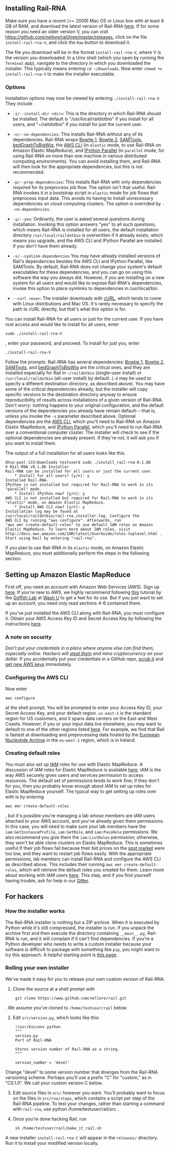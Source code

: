 ## Installing Rail-RNA

Make sure you have a recent (>= 2009) Mac OS or Linux box with at least 8 GB of RAM, and download the latest version of Rail-RNA [here](https://github.com/nellore/rail/raw/master/releases/install_rail-rna-0.1.9a). If for some reason you need an older version V, you can visit https://github.com/nellore/rail/tree/master/releases, click on the file `install-rail-rna-V`, and click the `Raw` button to download it.

The file you download will be in the format `install-rail-rna-V`, where V is the version you downloaded. In a Unix shell (which you open by running the `Terminal` app), navigate to the directory in which you downloaded the installer. This typically means entering `cd ~/Downloads`. Now enter `chmod +x install-rail-rna-V` to make the installer executable.

### Options

Installation options may now be viewed by entering `./install-rail-rna-V`. They include

* `-i/--install-dir <dir>`: This is the directory in which Rail-RNA should be installed. The default is "/usr/local/raildotbio" if you install for all users, and "~/raildotbio" if you install for just the current user.

* `-n/--no-dependencies`: This installs Rail-RNA without any of its dependencies. Rail-RNA wraps [Bowtie 1](http://bowtie-bio.sourceforge.net/), [Bowtie 2](http://bowtie-bio.sourceforge.net/bowtie2/), [SAMTools](https://samtools.github.io/), [bedGraphToBigWig](http://hgdownload.cse.ucsc.edu/admin/exe/), the [AWS CLI](http://aws.amazon.com/cli/) (in `elastic` mode, to use Rail-RNA on Amazon Elastic MapReduce), and [IPython Parallel](http://ipython.org/ipython-doc/dev/parallel/) (in `parallel` mode, for using Rail-RNA on more than one machine in various distributed computing environments). You can avoid installing them, and Rail-RNA will then look for the appropriate dependencies, but this is not recommended.

* `-p/--prep-dependencies`: This installs Rail-RNA with only dependencies required for its preprocess job flow. The option isn't that useful: Rail-RNA invokes it in a bootstrap script in `elastic` mode for job flows that preprocess input data. This avoids its having to install unnecessary dependencies on cloud computing clusters. The option is overrided by `--no-dependencies`.

* `-y/--yes`: Ordinarily, the user is asked several questions during installation. Invoking this option answers "yes" to all such questions, which means Rail-RNA is installed for all users, the default installation directory `/usr/local/raildotbio` is overwritten if it already exists, which means you upgrade, and the AWS CLI and IPython Parallel are installed if you don't have them already.

* `-s/--symlink-dependencies` You may have already installed versions of Rail's dependencies besides the AWS CLI and IPython Parallel, like SAMTools. By default, Rail-RNA does not change your system's default executables for these dependencies, and you can go on using this software the way you always did. However, if you are installing on a new system for all users and would like to expose Rail-RNA's dependencies, invoke this option to place symlinks to dependencies in /usr/local/bin.

* `--curl <exe>`: The installer downloads with [cURL](http://curl.haxx.se/docs/manpage.html), which tends to come with Linux distributions and Mac OS. It's rarely necessary to specify the path to cURL directly, but that's what this option is for.

You can install Rail-RNA for all users or just for the current user. If you have root access and would like to install for all users, enter
```
sudo ./install-rail-rna-V
```
, enter your password, and proceed. To install for just you, enter
```
./install-rail-rna-V
```
Follow the prompts. Rail-RNA has several dependencies: [Bowtie 1](http://bowtie-bio.sourceforge.net/), [Bowtie 2](http://bowtie-bio.sourceforge.net/bowtie2/), [SAMTools](https://samtools.github.io/), and [bedGraphToBigWig](http://hgdownload.cse.ucsc.edu/admin/exe/) are the critical ones, and they are installed especially for Rail in `~/raildotbio` (single-user install) or `/usr/local/raildotbio` (all-user install) by default. (`-d` may be used to specify a different destination directory, as described above). You may have some of the critical dependencies already, but the installer will copy specific versions to the destination directory anyway to ensure reproducibility of results across installations of a given version of Rail-RNA. Don't worry: nothing happens to your original configuration, and the default versions of the dependencies you already have remain default---that is, unless you invoke the `-s` parameter described above. Optional dependencies are the [AWS CLI](http://aws.amazon.com/cli/), which you'll need to Rail-RNA on Amazon Elastic MapReduce, and [IPython Parallel](http://ipython.org/ipython-doc/dev/parallel/), which you'll need to run Rail-RNA over a conventional computer cluster. The installer will check to see if the optional dependencies are already present. If they're not, it will ask you if you want to install them.

The output of a full installation for all users looks like this.
```
dhcp-pool-133:Downloads testuser$ sudo ./install_rail-rna-0.1.8b 
∀ Rail-RNA v0.1.8b Installer
Rail-RNA can be installed for all users or just the current user.
    * Install for all users? [y/n]: y
Installed Rail-RNA.
IPython is not installed but required for Rail-RNA to work in its
"parallel" mode.
    * Install IPython now? [y/n]: y
AWS CLI is not installed but required for Rail-RNA to work in its
"elastic" mode, on Amazon Elastic MapReduce.
    * Install AWS CLI now? [y/n]: y
Installation log may be found at
/usr/local/raildotbio/rail-rna_installer.log. Configure the
AWS CLI by running "aws configure". Afterwards, run
"aws emr create-default-roles" to use default IAM roles on Amazon
Elastic MapReduce. To learn more about IAM roles, visit
http://docs.aws.amazon.com/IAM/latest/UserGuide/roles-toplevel.html .
Start using Rail by entering "rail-rna".
```
If you plan to use Rail-RNA in its `elastic` mode, on Amazon Elastic MapReduce, you must additionally perform the steps in the following section.

## Setting up Amazon Elastic MapReduce

First off, you need an account with Amazon Web Services (AWS). Sign up [here](http://aws.amazon.com/). If you're new to AWS, we highly recommend following [this](https://github.com/griffithlab/rnaseq_tutorial/wiki/Intro-to-AWS-Cloud-Computing) tutorial by the [Griffith Lab](http://genome.wustl.edu/people/groups/detail/griffith-lab/) at [Wash U](http://wustl.edu/) to get a feel for its use. But if you just want to set up an account, you need only read sections 4-6 contained there.

If you've just installed the AWS CLI along with Rail-RNA, you must configure it. Obtain your AWS Access Key ID and Secret Access Key by following the instructions [here](http://docs.aws.amazon.com/AWSSimpleQueueService/latest/SQSGettingStartedGuide/AWSCredentials.html).

### A note on security

*Don't put your credentials in a place where anyone else can find them, especially online. Hackers will [steal them](http://readwrite.com/2014/04/15/amazon-web-services-hack-bitcoin-miners-github) and mine cryptocurrency on your dollar.* If you accidentally put your credentials in a GitHub repo, [scrub it](https://help.github.com/articles/remove-sensitive-data/) and [get new AWS keys](http://docs.aws.amazon.com/general/latest/gr/aws-security-credentials.html) immediately.

### Configuring the AWS CLI

Now enter
```
aws configure
```
at the shell prompt. You will be prompted to enter your Access Key ID, your Secret Access Key, and your default region. `us-east-1` is the standard region for US customers, and it spans data centers on the East and West Coasts. However, if you or your input data live elsewhere, you may want to default to one of the other regions listed [here](http://docs.aws.amazon.com/AWSEC2/latest/UserGuide/using-regions-availability-zones.html). For example, we find that Rail is fastest at downloading and preprocessing data hosted by the [European Nucleotide Archive](http://www.ebi.ac.uk/ena) in the `eu-west-1` region, which is in Ireland.

### Creating default roles

You must also set up [IAM](http://docs.aws.amazon.com/IAM/latest/UserGuide/roles-toplevel.html) roles for use with Elastic MapReduce. A discussion of IAM roles for Elastic MapReduce is available [here](http://docs.aws.amazon.com/ElasticMapReduce/latest/DeveloperGuide/emr-iam-roles.html). IAM is the way AWS securely gives users and services permission to access resources. The default set of permissions tends to work fine; if they don't for you, then you probably know enough about IAM to set up roles for Elastic MapReduce yourself. The typical way to get setting up roles over with is by entering
```
aws emr create-default-roles
```
, but it's possible you're managing a lab whose members are IAM users attached to your AWS account, and you've already given them permissions. In this case, you will need to make sure your lab members have the `iam:GetInstanceProfile`, `iam:GetRole`, and `iam:PassRole` permissions. We also recommend you give them the `iam:ListRoles` permission; otherwise, they won't be able clone clusters on Elastic MapReduce. This is sometimes useful if their job flows fail because their bid prices on the [spot market](http://aws.amazon.com/ec2/purchasing-options/spot-instances/) were too low, and they want to restart job flows easily. With the appropriate permissions, lab members can install Rail-RNA and configure the AWS CLI as described above. This includes their running `aws emr create-default-roles`, which will retrieve the default roles you created for them. Learn more about working with IAM users [here](http://docs.aws.amazon.com/IAM/latest/UserGuide/Using_WorkingWithGroupsAndUsers.html). This step, and if you find yourself having trouble, ask for help in our [Gitter](https://gitter.im/nellore/rail).

## For hackers

### How the installer works

The Rail-RNA installer is nothing but a ZIP archive. When it is executed by Python while it's still compressed, the installer is run. If you unpack the archive first and then execute the directory containing `__main__.py`, Rail-RNA is run, and it will complain if it can't find dependencies. If you're a Python developer who needs to write a custom installer because your software is difficult to package with something like `pip`, you might want to try this approach. A helpful starting point is [this page](https://blogs.gnome.org/jamesh/2012/05/21/python-zip-files/).

### Rolling your own installer

We've made it easy for you to release your own custom version of Rail-RNA.

1. Clone the source at a shell prompt with

        git clone https://www.github.com/nellore/rail.git
. We assume you've cloned to `/home/testuser/rail` below.

2. Edit `src/version.py`, which looks like this:

        !/usr/bin/env python
        """
        version.py
        Part of Rail-RNA

        Stores version number of Rail-RNA as a string.
        """

        version_number = 'devel'
Change "devel" to some version number that diverges from the Rail-RNA versioning scheme. Perhaps you'll use a prefix "C" for "custom," as in "C0.1.0". We call your custom version C below.

3. Edit source files in `src/` however you want. You'll probably want to focus on the files in `src/rna/steps`, which contains a script per step of the Rail-RNA pipeline. To test your changes, rather than starting a command with `rail-rna`, use
        python /home/testuser/rail/src
.

4. Once you're done hacking Rail, run

        sh /home/testuser/rail/make_it_rail.sh
A new installer `install-rail-rna-C` will appear in the `releases/` directory. Run it to install your modified version locally.

